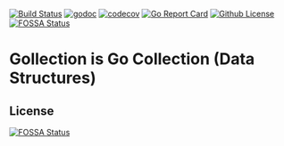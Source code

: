 [![Build Status](https://github.com/iwaltgen/gollection/workflows/build/badge.svg)](https://github.com/iwaltgen/gollection/actions)
[![godoc](https://img.shields.io/badge/go.dev-reference-007d9c?logo=go&logoColor=white)](https://pkg.go.dev/github.com/iwaltgen/gollection)
[![codecov](https://codecov.io/gh/iwaltgen/gollection/branch/master/graph/badge.svg)](https://codecov.io/gh/iwaltgen/gollection)
[![Go Report Card](https://goreportcard.com/badge/github.com/iwaltgen/gollection)](https://goreportcard.com/report/github.com/iwaltgen/gollection)
[![Github License](https://img.shields.io/github/license/iwaltgen/gollection)](https://github.com/iwaltgen/gollection/blob/master/LICENSE)
[![FOSSA Status](https://app.fossa.io/api/projects/git%2Bgithub.com%2Fiwaltgen%2Fgollection.svg?type=shield)](https://app.fossa.io/projects/git%2Bgithub.com%2Fiwaltgen%2Fgollection?ref=badge_shield)

# Gollection is Go Collection (Data Structures)


## License
[![FOSSA Status](https://app.fossa.io/api/projects/git%2Bgithub.com%2Fiwaltgen%2Fgollection.svg?type=large)](https://app.fossa.io/projects/git%2Bgithub.com%2Fiwaltgen%2Fgollection?ref=badge_large)